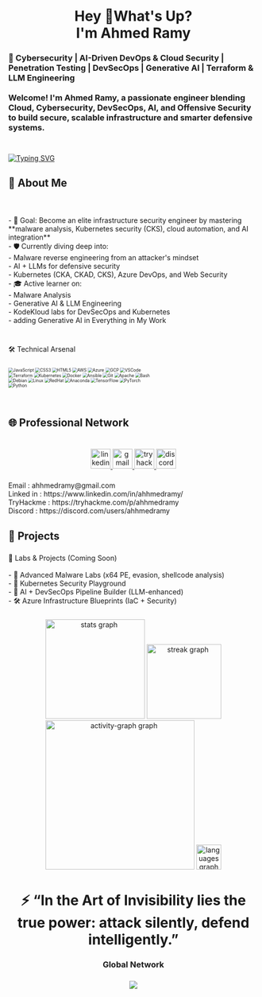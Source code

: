 <h1 align="center">Hey 👋What's Up?<br>I'm Ahmed Ramy</h1>

###

<h3 align="left"> 🧠 Cybersecurity | AI-Driven DevOps & Cloud Security | Penetration Testing | DevSecOps | Generative AI | Terraform & LLM Engineering<br><br>Welcome! I'm Ahmed Ramy, a passionate engineer blending Cloud, Cybersecurity, DevSecOps, AI, and Offensive Security to build secure, scalable infrastructure and smarter defensive systems.<br><br></h3>

###

[![Typing SVG](https://readme-typing-svg.demolab.com?font=Fira+Code&size=40&duration=10000&pause=1&color=C30707&center=true&vCenter=true&width=1000&height=90&lines=Cloud+%26+DevOps+Engineer;DevSecOps+%7C+Generative+AI;Malware+Analysis+%26+Web+Security)](https://git.io/typing-svg)

###

<h2 align="left">
 🧭 About Me</h2>

###

<br clear="both">

<p align="left">- 🎯 Goal: Become an elite infrastructure security engineer by mastering **malware analysis, Kubernetes security (CKS), cloud automation, and AI integration**<br>- 🛡 Currently diving deep into:<br>  - Malware reverse engineering from an attacker's mindset<br>  - AI + LLMs for defensive security<br>  - Kubernetes (CKA, CKAD, CKS), Azure DevOps, and Web Security<br>- 🎓 Active learner on:<br>  - Malware Analysis<br>  - Generative AI & LLM Engineering<br>  - KodeKloud labs for DevSecOps and Kubernetes <br>- adding Generative AI in Everything in My Work<br><br></p>

###

<p align="left">🛠️ Technical Arsenal</p>

###

<div align="left" style="transform: scale(0.6); transform-origin: top left;">
  <img src="https://cdn.jsdelivr.net/gh/devicons/devicon/icons/javascript/javascript-original.svg" alt="JavaScript" />
  <img src="https://cdn.jsdelivr.net/gh/devicons/devicon/icons/css3/css3-original.svg" alt="CSS3" />
  <img src="https://cdn.jsdelivr.net/gh/devicons/devicon/icons/html5/html5-original.svg" alt="HTML5" />
  <img src="https://cdn.jsdelivr.net/gh/devicons/devicon/icons/amazonwebservices/amazonwebservices-original-wordmark.svg" alt="AWS" />
  <img src="https://cdn.jsdelivr.net/gh/devicons/devicon/icons/azure/azure-original.svg" alt="Azure" />
  <img src="https://cdn.jsdelivr.net/gh/devicons/devicon/icons/googlecloud/googlecloud-original.svg" alt="GCP" />
  <img src="https://cdn.jsdelivr.net/gh/devicons/devicon/icons/vscode/vscode-original.svg" alt="VSCode" />
  <img src="https://cdn.jsdelivr.net/gh/devicons/devicon/icons/terraform/terraform-original.svg" alt="Terraform" />
  <img src="https://cdn.jsdelivr.net/gh/devicons/devicon/icons/kubernetes/kubernetes-plain.svg" alt="Kubernetes" />
  <img src="https://cdn.jsdelivr.net/gh/devicons/devicon/icons/docker/docker-original.svg" alt="Docker" />
  <img src="https://cdn.jsdelivr.net/gh/devicons/devicon/icons/ansible/ansible-original.svg" alt="Ansible" />
  <img src="https://cdn.jsdelivr.net/gh/devicons/devicon/icons/git/git-original.svg" alt="Git" />
  <img src="https://cdn.jsdelivr.net/gh/devicons/devicon/icons/apache/apache-original.svg" alt="Apache" />
  <img src="https://cdn.jsdelivr.net/gh/devicons/devicon/icons/bash/bash-original.svg" alt="Bash" />
  <img src="https://cdn.jsdelivr.net/gh/devicons/devicon/icons/debian/debian-original.svg" alt="Debian" />
  <img src="https://cdn.jsdelivr.net/gh/devicons/devicon/icons/linux/linux-original.svg" alt="Linux" />
  <img src="https://cdn.jsdelivr.net/gh/devicons/devicon/icons/redhat/redhat-original.svg" alt="RedHat" />
  <img src="https://cdn.jsdelivr.net/gh/devicons/devicon/icons/anaconda/anaconda-original-wordmark.svg" alt="Anaconda" />
  <img src="https://cdn.jsdelivr.net/gh/devicons/devicon/icons/tensorflow/tensorflow-original.svg" alt="TensorFlow" />
  <img src="https://cdn.jsdelivr.net/gh/devicons/devicon/icons/pytorch/pytorch-plain-wordmark.svg" alt="PyTorch" />
  <img src="https://cdn.jsdelivr.net/gh/devicons/devicon/icons/python/python-original.svg" alt="Python" />
</div>


###

<h2 align="left">🌐 Professional Network</h2>

###

<br clear="both">

<div align="center">
  <a href="https://www.linkedin.com/in/ahhmedramy/" target="_blank">
    <img src="https://img.shields.io/static/v1?message=LinkedIn&logo=linkedin&label=&color=0077B5&logoColor=white&labelColor=&style=for-the-badge" height="40" alt="linkedin logo"  />
  </a>
  <a href="<a href="mailto:ahhmedramy@gmail.com" target="_blank">
    <img src="https://img.shields.io/static/v1?message=Gmail&logo=gmail&label=&color=D14836&logoColor=white&labelColor=&style=for-the-badge" height="40" alt="gmail logo"  />
  </a>
  <a href="https://tryhackme.com/p/ahhmedramy" target="_blank">
    <img src="https://img.shields.io/static/v1?message=TryHackMe&logo=tryhackme&label=&color=88cc14&logoColor=Red&labelColor=&style=for-the-badge" height="40" alt="tryhackme logo"  />
  </a>
  <a href="<a href="https://discord.com/users/ahhmedramy"" target="_blank">
    <img src="https://img.shields.io/static/v1?message=Discord&logo=discord&label=&color=7289DA&logoColor=white&labelColor=&style=for-the-badge" height="40" alt="discord logo"  />
  </a>
</div>

###

<p align="left"> Email : ahhmedramy@gmail.com<br>Linked in : https://www.linkedin.com/in/ahhmedramy/<br>TryHackme : https://tryhackme.com/p/ahhmedramy<br>Discord : https://discord.com/users/ahhmedramy</p>

###



###

<h2 align="left">🚀 Projects</h2>

###

<p align="left">
 🔬 Labs & Projects (Coming Soon)<br><br>- 🧪 Advanced Malware Labs (x64 PE, evasion, shellcode analysis)<br>- 🔐 Kubernetes Security Playground<br>- 🤖 AI + DevSecOps Pipeline Builder (LLM-enhanced)<br>- 🛠️ Azure Infrastructure Blueprints (IaC + Security)</p>

###



###

<div align="center">
  <img src="https://github-readme-stats.vercel.app/api?username=ahhmedramy&hide_title=true&hide_rank=true&show_icons=true&include_all_commits=true&count_private=true&disable_animations=true&theme=highcontrast&locale=en&hide_border=true&order=1" height="200" alt="stats graph"  />
  <img src="https://streak-stats.demolab.com?user=ahhmedramy&locale=en&mode=daily&theme=highcontrast&hide_border=true&border_radius=20&order=3" height="150" alt="streak graph"  />
  <img src="https://github-readme-activity-graph.vercel.app/graph?username=ahhmedramy&radius=16&theme=high-contrast&area=false&order=5&hide_border=true&hide_title=true" height="300" alt="activity-graph graph"  />
  <img src="https://github-readme-stats.vercel.app/api/top-langs?username=ahhmedramy&locale=en&hide_title=true&layout=compact&card_width=320&langs_count=5&theme=highcontrast&hide_border=true&order=2" height="50" alt="languages graph"  />
</div>

###

<h1 align="center">⚡ “In the Art of Invisibility lies the true power: attack silently, defend intelligently.”</h1>

###

<h3 align="center">Global Network</h3>

###

<div align="center">
  <img src="https://profile-counter.glitch.me/ahhmedramy/count.svg?"  />
</div>

###
